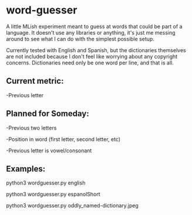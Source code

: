 # word-guesser

A little MLish experiment meant to guess at words that could be part of a language. It doesn't use any libraries or anything, it's just me messing around to see what I can do with the simplest possible setup.

Currently tested with English and Spanish, but the dictionaries themselves are not included because I don't feel like worrying about any copyright concerns. Dictionaries need only be one word per line, and that is all.

## Current metric:

-Previous letter

## Planned for Someday:

-Previous two letters

-Position in word (first letter, second letter, etc)

-Previous letter is vowel/consonant

## Examples:

python3 wordguesser.py english

python3 wordguesser.py espanolShort

python3 wordguesser.py oddly_named-dictionary.jpeg
